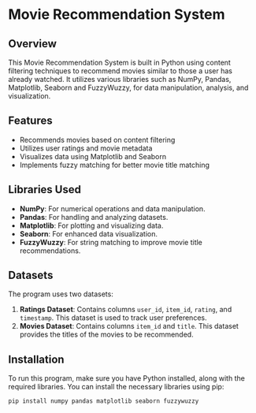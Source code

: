 # Movie Recommendation System

## Overview
This Movie Recommendation System is built in Python using content filtering techniques to recommend movies similar to those a user has already watched. It utilizes various libraries such as NumPy, Pandas, Matplotlib, Seaborn and FuzzyWuzzy, for data manipulation, analysis, and visualization.

## Features
- Recommends movies based on content filtering
- Utilizes user ratings and movie metadata
- Visualizes data using Matplotlib and Seaborn
- Implements fuzzy matching for better movie title matching

## Libraries Used
- **NumPy**: For numerical operations and data manipulation.
- **Pandas**: For handling and analyzing datasets.
- **Matplotlib**: For plotting and visualizing data.
- **Seaborn**: For enhanced data visualization.
- **FuzzyWuzzy**: For string matching to improve movie title recommendations.

## Datasets
The program uses two datasets:
1. **Ratings Dataset**: Contains columns `user_id`, `item_id`, `rating`, and `timestamp`. This dataset is used to track user preferences.
2. **Movies Dataset**: Contains columns `item_id` and `title`. This dataset provides the titles of the movies to be recommended.

## Installation
To run this program, make sure you have Python installed, along with the required libraries. You can install the necessary libraries using pip:

```bash
pip install numpy pandas matplotlib seaborn fuzzywuzzy
